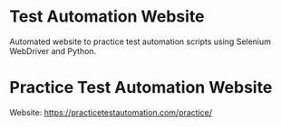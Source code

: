 # Test Automation Website
Automated website to practice test automation scripts using Selenium WebDriver and Python. 

# Practice Test Automation Website
Website: https://practicetestautomation.com/practice/
